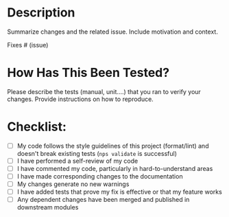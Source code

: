 # Description

Summarize changes and the related issue. Include motivation and context.

Fixes # (issue)

# How Has This Been Tested?

Please describe the tests (manual, unit....) that you ran to verify your changes. Provide instructions on how to reproduce.

# Checklist:

- [ ] My code follows the style guidelines of this project (format/lint) and doesn't break existing tests (`nps validate` is successful)
- [ ] I have performed a self-review of my code
- [ ] I have commented my code, particularly in hard-to-understand areas
- [ ] I have made corresponding changes to the documentation
- [ ] My changes generate no new warnings
- [ ] I have added tests that prove my fix is effective or that my feature works
- [ ] Any dependent changes have been merged and published in downstream modules
